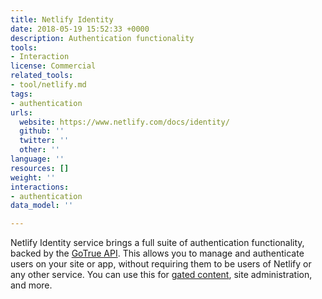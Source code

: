 ```yaml
---
title: Netlify Identity
date: 2018-05-19 15:52:33 +0000
description: Authentication functionality
tools:
- Interaction
license: Commercial
related_tools:
- tool/netlify.md
tags:
- authentication
urls:
  website: https://www.netlify.com/docs/identity/
  github: ''
  twitter: ''
  other: ''
language: ''
resources: []
weight: ''
interactions:
- authentication
data_model: ''

---
```

Netlify Identity service brings a full suite of authentication functionality, backed by the [GoTrue API](https://www.gotrueapi.org/). This allows you to manage and authenticate users on your site or app, without requiring them to be users of Netlify or any other service. You can use this for [gated content](https://www.netlify.com/blog/2018/01/23/getting-started-with-jwt-and-identity/), site administration, and more.